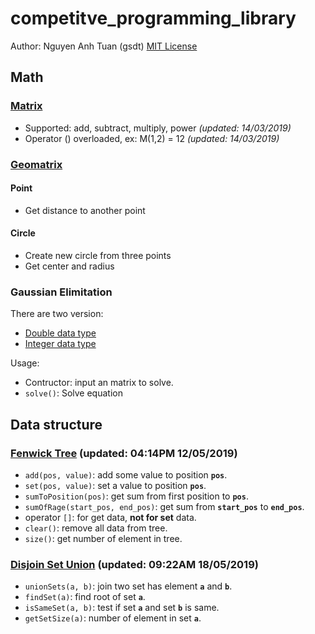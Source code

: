 # competitve_programming_library
Author: Nguyen Anh Tuan (gsdt)
[MIT License](https://github.com/gsdt/competitve_programming_library/blob/master/LICENSE)

## Math
### [Matrix](https://github.com/gsdt/competitve_programming_library/blob/master/math/Matrix.cpp)
- Supported: add, subtract, multiply, power  _(updated: 14/03/2019)_
- Operator () overloaded, ex: M(1,2) = 12  _(updated: 14/03/2019)_
### [Geomatrix](https://github.com/gsdt/competitve_programming_library/blob/master/math/Geometric.cpp)
#### Point
- Get distance to another point
#### Circle
- Create new circle from three points
- Get center and radius
### Gaussian Elimitation
There are two version:
 - [Double data type](https://github.com/gsdt/competitve_programming_library/blob/master/math/GaussianElimination.cpp)
 - [Integer data type](https://github.com/gsdt/competitve_programming_library/blob/master/math/GaussianElimination.Integer.cpp)

Usage:
 - Contructor: input an matrix to solve.
 - `solve()`: Solve equation

## Data structure 
### [Fenwick Tree](https://github.com/gsdt/competitve_programming_library/blob/master/data_structure/fenwick_tree.cpp) (updated: 04:14PM 12/05/2019)
- `add(pos, value)`: add some value to position **`pos`**.
- `set(pos, value)`: set a value to position **`pos`**.
- `sumToPosition(pos)`: get sum from first position to **`pos`**.
- `sumOfRage(start_pos, end_pos)`: get sum from **`start_pos`** to **`end_pos`**.
- operator `[]`: for get data, **not for set** data.
- `clear()`: remove all data from tree.
- `size()`: get number of element in tree.
### [Disjoin Set Union](https://github.com/gsdt/competitve_programming_library/blob/master/data_structure/dsu.cpp) (updated: 09:22AM 18/05/2019)
- `unionSets(a, b)`: join two set has element **`a`** and **`b`**.
- `findSet(a)`: find root of set **`a`**.
- `isSameSet(a, b)`: test if set **`a`** and set **`b`** is same.
- `getSetSize(a)`: number of element in set **`a`**.

